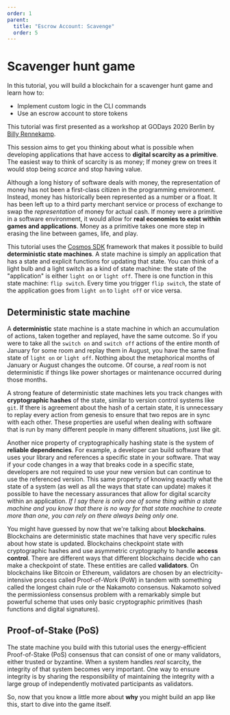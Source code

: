 ```yaml
---
order: 1
parent:
  title: "Escrow Account: Scavenge"
  order: 5
---
```


# Scavenger hunt game

In this tutorial, you will build a blockchain for a scavenger hunt game and learn how to:

* Implement custom logic in the CLI commands
* Use an escrow account to store tokens

This tutorial was first presented as a workshop at GODays 2020 Berlin by [Billy Rennekamp](https://twitter.com/billyrennekamp).

This session aims to get you thinking about what is possible when developing applications that have access to **digital scarcity as a primitive**. The easiest way to think of scarcity is as money; If money grew on trees it would stop being _scarce_ and stop having value. 

Although a long history of software deals with money, the representation of money has not been a first-class citizen in the programming environment. Instead, money has historically been represented as a number or a float. It has been left up to a third party merchant service or process of exchange to swap the _representation_ of money for actual cash. If money were a primitive in a software environment, it would allow for **real economies to exist within games and applications**. Money as a primitive takes one more step in erasing the line between games, life, and play.

This tutorial uses the [Cosmos SDK](https://github.com/cosmos/cosmos-sdk) framework that makes it possible to build **deterministic state machines**. A state machine is simply an application that has a state and explicit functions for updating that state. You can think of a light bulb and a light switch as a kind of state machine: the state of the "application" is either `light on` or `light off`. There is one function in this state machine: `flip switch`. Every time you trigger `flip switch`, the state of the application goes from `light on` to `light off` or vice versa.

## Deterministic state machine

A **deterministic** state machine is a state machine in which an accumulation of actions, taken together and replayed, have the same outcome. So if you were to take all the `switch on` and `switch off` actions of the entire month of January for some room and replay them in August, you have the same final state of `light on` or `light off`. Nothing about the metaphorical months of January or August changes the outcome. Of course, a _real_ room is not deterministic if things like power shortages or maintenance occurred during those months.

A strong feature of deterministic state machines lets you  track changes with **cryptographic hashes** of the state, similar to version control systems like `git`. If there is agreement about the hash of a certain state, it is unnecessary to replay every action from genesis to ensure that two repos are in sync with each other. These properties are useful when dealing with software that is run by many different people in many different situations, just like git.

Another nice property of cryptographically hashing state is the system of **reliable dependencies**. For example, a developer can build software that uses your library and references a specific state in your software. That way if your code changes in a way that breaks code in a specific state, developers are not required to use your new version but can continue to use the referenced version. This same property of knowing exactly what the state of a system (as well as all the ways that state can update) makes it possible to have the necessary assurances that allow for digital scarcity within an application. _If I say there is only one of some thing within a state machine and you know that there is no way for that state machine to create more than one, you can rely on there always being only one._

You might have guessed by now that we're talking about **blockchains**. Blockchains are deterministic state machines that have very specific rules about how state is updated. Blockchains checkpoint state with cryptographic hashes and use asymmetric cryptography to handle **access control**. There are different ways that different blockchains decide who can make a checkpoint of state. These entities are called **validators**. On blockchains like Bitcoin or Ethereum, validators are chosen by an electricity-intensive process called Proof-of-Work (PoW) in tandem with something called the longest chain rule or the Nakamoto consensus. Nakamoto solved the permissionless consensus problem with a remarkably simple but powerful scheme that uses only basic cryptographic primitives (hash functions and digital signatures).

## Proof-of-Stake (PoS)

The state machine you build with this tutorial uses the energy-efficient Proof-of-Stake (PoS) consensus that can consist of one or many validators, either trusted or byzantine. When a system handles _real_ scarcity, the integrity of that system becomes very important. One way to ensure integrity is by sharing the responsibility of maintaining the integrity with a large group of independently motivated participants as validators.

So, now that you know a little more about **why** you might build an app like this, start to dive into the game itself.

